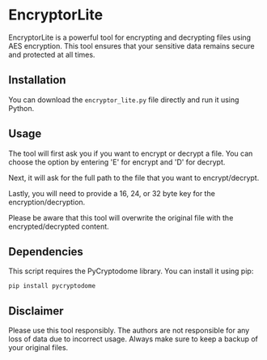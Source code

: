 # EncryptorLite
EncryptorLite is a powerful tool for encrypting and decrypting files using AES encryption. This tool ensures that your sensitive data remains secure and protected at all times.

## Installation
You can download the `encryptor_lite.py` file directly and run it using Python.

## Usage
The tool will first ask you if you want to encrypt or decrypt a file. You can choose the option by entering 'E' for encrypt and 'D' for decrypt.

Next, it will ask for the full path to the file that you want to encrypt/decrypt.

Lastly, you will need to provide a 16, 24, or 32 byte key for the encryption/decryption.

Please be aware that this tool will overwrite the original file with the encrypted/decrypted content.

## Dependencies
This script requires the PyCryptodome library. You can install it using pip:
```
pip install pycryptodome
```

## Disclaimer
Please use this tool responsibly. The authors are not responsible for any loss of data due to incorrect usage. Always make sure to keep a backup of your original files.